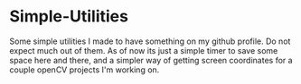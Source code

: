 # Simple-Utilities
Some simple utilities I made to have something on my github profile.
Do not expect much out of them.
As of now its just a simple timer to save some space here and there, and a simpler way of getting screen coordinates for a couple openCV projects I'm working on.
